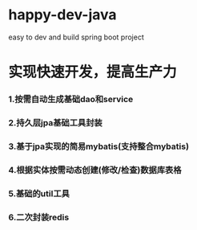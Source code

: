 # happy-dev-java
easy to dev and build spring boot project

# 实现快速开发，提高生产力

### 1.按需自动生成基础dao和service

### 2.持久层jpa基础工具封装

### 3.基于jpa实现的简易mybatis(支持整合mybatis)

### 4.根据实体按需动态创建(修改/检查)数据库表格

### 5.基础的util工具

### 6.二次封装redis
